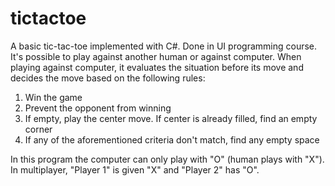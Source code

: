 # tictactoe

A basic tic-tac-toe implemented with C#. Done in UI programming course.
It's possible to play against another human or against computer. When playing against computer, it evaluates the situation before its move and decides the move based on the following rules:

1) Win the game
2) Prevent the opponent from winning
3) If empty, play the center move. If center is already filled, find an empty corner
4) If any of the aforementioned criteria don't match, find any empty space

In this program the computer can only play with "O" (human plays with "X"). In multiplayer, "Player 1" is given "X" and "Player 2" has "O".
